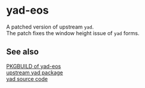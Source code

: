# yad-eos

A patched version of upstream `yad`.<br>
The patch fixes the window height issue of `yad` forms.

## See also
[PKGBUILD of yad-eos](https://github.com/endeavouros-team/PKGBUILDS/blob/master/yad-eos/PKGBUILD)<br>
[upstream yad package](https://archlinux.org/packages/community/any/yad)<br>
[yad source code](https://github.com/v1cont/yad)
